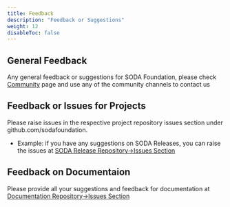 ```yaml
---
title: Feedback
description: "Feedback or Suggestions"
weight: 12
disableToc: false
---
```

## General Feedback
Any general feedback or suggestions for SODA Foundation, please check [Community](../community/_index.md) page and use any of the community channels to contact us

## Feedback or Issues for Projects
Please raise issues in the respective project repository issues section under github.com/sodafoundation.

- Example:
if you have any suggestions on SODA Releases, you can raise the issues at [SODA Release Repository->Issues Section](https://github.com/sodafoundation/releases/issues)

## Feedback on Documentaion
Please provide all your suggestions and feedback for documentation at [Documentation Repository->Issues Section](https://github.com/sodafoundation/documentation/issues)

